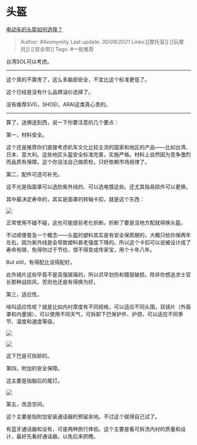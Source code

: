 # 头盔
[电动车的头盔如何选择？](https://www.zhihu.com/question/392920956/answer/2141924147)

> Author: #Anonymity 
> Last update: *30/09/2021* 
> Links:[[摩托盲]] [[玩摩托]] [[安全带]]
> Tags: #一些推荐  

台湾SOL可以考虑。

  

---

这个真的不算贵了，这么多脑部安全，不宜比这个标准更低了。

这个已经是没有什么品牌溢价选择了。

没有推荐SVG，SHOEI，ARAI这类真心贵的。

---

算了，送佛送到西，说一下你要注意的几个要点：

第一，材料安全。

这个还是推荐你们直接考虑机车文化比较主流的国家和地区的产品——比如台湾、日本、意大利。这些地区头盔安全标准完善，实施严格。材料上自然因为竞争激烈而品质有保障。这个你没法自己做质检，只好依赖市场规律了。

  

第二，配件可选可补充。

这不光是指面罩可以选防紫外线的、可以选电镀这些。还尤其指易损件可以更换。

其中最决定寿命的，其实是面罩的转轴卡扣，就是这个东西：

![](https://pica.zhimg.com/50/v2-0b56aa2d173699029ca1171c2810cf6c_720w.jpg?source=1940ef5c)

正常使用不磕不碰，这也可能提前老化折断。折断了要是没地方配就得换头盔。

不过顺便普及一个概念——头盔的塑料其实是有安全保质期的，大概只给你保两年左右。因为紫外线是会导致塑料衰老强度下降的。所以这个卡扣可以说被设计成了寿命有限，免得你过于节俭，恨不得变成传家宝，用个十年八年。

But still，有得配比没得配好。

此外镜片这些毕竟不是高强玻璃的，所以迟早划伤和镀层破损。除非你想追求士官长那种战损风，否则也还是有得换为好。

第三，适应性。

啥叫适应性呢？就是比如内衬厚度有不同规格，可以适应不同头围，双镜片（外面罩和内墨镜），可以使用不同天气，可拆卸下巴保护件、护颈，可以适应不同季节、温度和速度等级。

![](https://pic1.zhimg.com/50/v2-ee70efe67851ee79ebaf984ab43587c1_720w.jpg?source=1940ef5c)

  

![](https://pic2.zhimg.com/50/v2-a84c1241b9491a0fea0dfb341d1f3a94_720w.jpg?source=1940ef5c)

这下巴是可拆卸的。

  

第四，附加的安全保障。

这主要是指脑后的尾灯。

![](https://pic3.zhimg.com/50/v2-9f08f2aeca254d1c9a7e14bfd459580b_720w.jpg?source=1940ef5c)

  

第五，改造空间。

这个主要是指附加安装通话器的预留余地。不过这个就得自己试了。

有蓝牙通话器和没有，可是两种旅行体验。这个主要是看可拆洗内衬的质量和设计，最好先看好通话器，以免后来抓瞎。